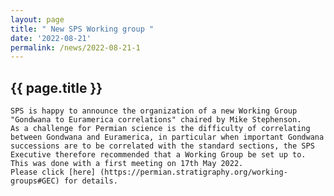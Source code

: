```yaml
---
layout: page
title: " New SPS Working group "
date: '2022-08-21'
permalink: /news/2022-08-21-1
---
```


## {{ page.title }}
    SPS is happy to announce the organization of a new Working Group "Gondwana to Euramerica correlations" chaired by Mike Stephenson.  
    As a challenge for Permian science is the difficulty of correlating between Gondwana and Euramerica, in particular when important Gondwana successions are to be correlated with the standard sections, the SPS Executive therefore recommended that a Working Group be set up to. This was done with a first meeting on 17th May 2022.
    Please click [here] (https://permian.stratigraphy.org/working-groups#GEC) for details.
